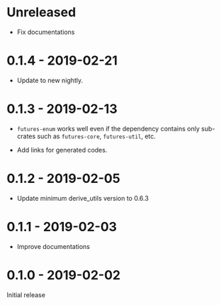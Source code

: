 # Unreleased

* Fix documentations

# 0.1.4 - 2019-02-21

* Update to new nightly.

# 0.1.3 - 2019-02-13

* `futures-enum` works well even if the dependency contains only sub-crates such as `futures-core`, `futures-util`, etc.

* Add links for generated codes.

# 0.1.2 - 2019-02-05

* Update minimum derive_utils version to 0.6.3

# 0.1.1 - 2019-02-03

* Improve documentations

# 0.1.0 - 2019-02-02

Initial release
